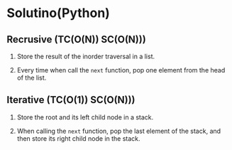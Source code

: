 # Solutino(Python)

## Recrusive (TC(O(N)) SC(O(N)))

1. Store the result of the inorder traversal in a list.

2. Every time when call the `next` function, pop one element from the head of the list.

## Iterative (TC(O(1)) SC(O(N)))

1. Store the root and its left child node in a stack.

2. When calling the `next` function, pop the last element of the stack, and then store its right child node in the stack.
